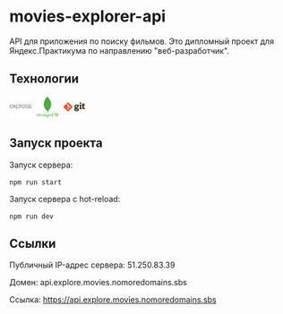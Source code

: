 # movies-explorer-api
API для приложения по поиску фильмов. Это дипломный проект для Яндекс.Практикума по направлению "веб-разработчик".

## Технологии
<div>
<img src="https://github.com/devicons/devicon/blob/master/icons/express/express-original-wordmark.svg" title="Express" alt="Express" width="40" height="40"/>&nbsp;
<img src="https://github.com/devicons/devicon/blob/master/icons/mongodb/mongodb-plain-wordmark.svg" title="Mongodb" alt="Mongodb" width="40" height="40"/>&nbsp;
<img src="https://github.com/devicons/devicon/blob/master/icons/git/git-original-wordmark.svg" title="Git" **alt="Git" width="40" height="40"/>
</div>

## Запуск проекта
Запуск сервера:

    npm run start
Запуск сервера с hot-reload:

    npm run dev

## Ссылки
Публичный IP-адрес сервера: 51.250.83.39

Домен: api.explore.movies.nomoredomains.sbs

Ссылка: https://api.explore.movies.nomoredomains.sbs
